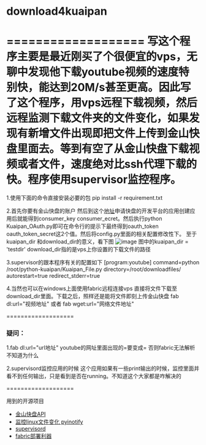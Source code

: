 # download4kuaipan

===================
写这个程序主要是最近刚买了个很便宜的vps，无聊中发现他下载youtube视频的速度特别快，能达到20M/s甚至更高。因此写了这个程序，用vps远程下载视频，然后远程监测下载文件夹的文件变化，如果发现有新增文件出现即把文件上传到金山快盘里面去。等到有空了从金山快盘下载视频或者文件，速度绝对比ssh代理下载的快。程序使用supervisor监控程序。
===================

1.使用下面的命令直接安装必要的包
pip install -r requirement.txt

2.首先你要有金山快盘的账户 然后到这个[地址](http://www.kuaipan.cn/developers)申请快盘的开发平台的应用创建应用后就能得到consumer_key consumer_ecret。然后执行python Kuaipan_OAuth.py即可在命令行的提示下最终得到oauth_token oauth_token_secret这2个值。然后将config.py里面的相关配置修改性下。
至于kuaipan_dir 和download_dir的意义，看下图
![image](https://raw.githubusercontent.com/no13bus/download4kuaipan/master/kuaipan.png)
图中的kuaipan_dir = 'testdir'
download_dir指的是vps上你设置的下载文件的路径

3.supervisor的跟本程序有关的配置如下
[program:youtube]
command=python /root/python-kuaipan/Kuaipan_File.py
directory=/root/downloadfiles/
autorestart=true
redirect_stderr=true

4.当然也可以在windows上面使用fabric远程连接vps 直接将文件下载至download_dir里面。下载之后，照样还是能将文件即刻上传金山快盘
fab dl:url="视频地址" 或者 fab wget:url="网络文件地址"

===================
### 疑问：
1.fab dl:url="url地址"
youtube的网址里面出现的=要变成\= 否则fabric无法解析 不知道为什么

2.supervisord监控应用的时候 这个应用如果有一些print输出的时候，监控里面并看不到任何输出，只是看到是否在running。不知道这个大家都是咋解决的

===================

用到的开源项目
* [金山快盘API](https://github.com/deren/python-kuaipan)
* [监控linux文件变化 pyinotify](https://github.com/seb-m/pyinotify)
* [supervisord](https://github.com/Supervisor/supervisor)
* [fabric部署利器](https://github.com/fabric/fabric)


